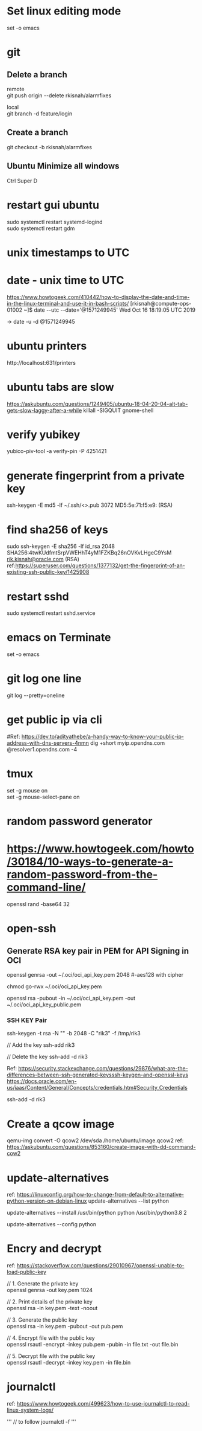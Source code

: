 # Set linux editing mode
set -o emacs

# git

Delete a branch
------------------
remote <br/>
git push origin --delete rkisnah/alarmfixes

local <br/>
git branch -d feature/login


## Create a branch
git checkout -b rkisnah/alarmfixes

## Ubuntu Minimize all windows
Ctrl Super D

# restart gui ubuntu
sudo systemctl restart systemd-logind<br/>
sudo systemctl restart gdm

# unix timestamps to UTC 


# date - unix time to UTC

https://www.howtogeek.com/410442/how-to-display-the-date-and-time-in-the-linux-terminal-and-use-it-in-bash-scripts/
[rkisnah@compute-ops-01002 ~]$ date --utc --date='@1571249945' 
Wed Oct 16 18:19:05 UTC 2019

-> date -u -d @1571249945

# ubuntu printers
http://localhost:631/printers


# ubuntu tabs are slow
https://askubuntu.com/questions/1249405/ubuntu-18-04-20-04-alt-tab-gets-slow-laggy-after-a-while
killall -SIGQUIT gnome-shell


# verify yubikey
yubico-piv-tool -a verify-pin -P 4251421

# generate fingerprint from a private key
ssh-keygen -E md5 -lf ~/.ssh/<>.pub 
3072 MD5:5e:71:f5:e9: (RSA)

# find sha256 of keys
sudo ssh-keygen -E sha256 -lf id_rsa
2048 SHA256:4twKUdfmtSrpVWEHhT4yM1FZKBq26nOVKvLHgeC9YsM rik.kisnah@oracle.com (RSA)
ref:https://superuser.com/questions/1377132/get-the-fingerprint-of-an-existing-ssh-public-key/1425908

# restart sshd
sudo systemctl restart sshd.service

# emacs on Terminate
set -o emacs

# git log one line 
git log --pretty=oneline

# get public ip via cli
#Ref: https://dev.to/adityathebe/a-handy-way-to-know-your-public-ip-address-with-dns-servers-4nmn
dig +short myip.opendns.com @resolver1.opendns.com -4

# tmux
set -g mouse on <br/>
set -g mouse-select-pane on

# random password generator
# https://www.howtogeek.com/howto/30184/10-ways-to-generate-a-random-password-from-the-command-line/
openssl rand -base64 32

# open-ssh
## Generate RSA key pair in PEM for API Signing in OCI
openssl genrsa -out ~/.oci/oci_api_key.pem 2048 #-aes128 with cipher 

chmod go-rwx ~/.oci/oci_api_key.pem

openssl rsa -pubout -in ~/.oci/oci_api_key.pem -out ~/.oci/oci_api_key_public.pem  

### SSH KEY Pair
ssh-keygen -t rsa -N "" -b 2048 -C "rik3" -f /tmp/rik3

// Add the key
ssh-add rik3

// Delete the key
ssh-add -d rik3

Ref:
https://security.stackexchange.com/questions/29876/what-are-the-differences-between-ssh-generated-keysssh-keygen-and-openssl-keys
https://docs.oracle.com/en-us/iaas/Content/General/Concepts/credentials.htm#Security_Credentials

ssh-add -d rik3

# Create a qcow image 

 qemu-img convert -O qcow2 /dev/sda /home/ubuntu/image.qcow2
 ref: https://askubuntu.com/questions/853160/create-image-with-dd-command-cow2
 
# update-alternatives 
ref: https://linuxconfig.org/how-to-change-from-default-to-alternative-python-version-on-debian-linux
update-alternatives --list python

update-alternatives --install /usr/bin/python python /usr/bin/python3.8 2

update-alternatives --config python

# Encry and decrypt
ref: https://stackoverflow.com/questions/29010967/openssl-unable-to-load-public-key 

// 1. Generate the private key <br/>
openssl genrsa -out key.pem 1024

// 2. Print details of the private key <br/>
openssl rsa -in key.pem -text -noout

// 3. Generate the public key <br/>
openssl rsa -in key.pem -pubout -out pub.pem 

// 4. Encrypt file with the public key <br/>
openssl rsautl -encrypt -inkey pub.pem -pubin -in file.txt -out file.bin

// 5. Decrypt file with the public key <br/>
openssl rsautl -decrypt -inkey key.pem -in file.bin

# journalctl

ref: https://www.howtogeek.com/499623/how-to-use-journalctl-to-read-linux-system-logs/ <br/>

'''
// to follow
journalctl -f
'''
